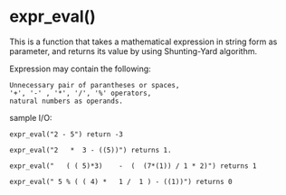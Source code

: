 # expr_eval()
This is a function that takes a mathematical expression in string form as parameter, and returns its value by using Shunting-Yard algorithm.

Expression may contain the following:

    Unnecessary pair of parantheses or spaces,
    '+', '-' , '*', '/', '%' operators,
    natural numbers as operands.
 
sample I/O:

    expr_eval("2 - 5") return -3
    
    expr_eval("2   *  3 - ((5))") returns 1.

    expr_eval("   ( ( 5)*3)    -  (  (7*(1)) / 1 * 2)") returns 1
    
    expr_eval(" 5 % ( ( 4) *   1 /  1 ) - ((1))") returns 0
